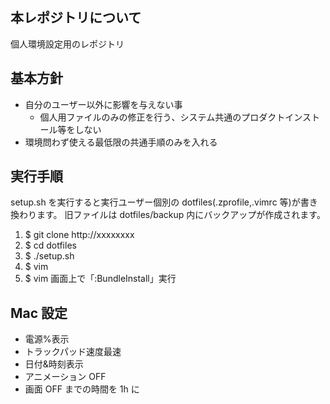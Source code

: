 ## 本レポジトリについて

個人環境設定用のレポジトリ

## 基本方針

- 自分のユーザー以外に影響を与えない事
  - 個人用ファイルのみの修正を行う、システム共通のプロダクトインストール等をしない
- 環境問わず使える最低限の共通手順のみを入れる

## 実行手順

setup.sh を実行すると実行ユーザー個別の dotfiles(.zprofile,.vimrc 等)が書き換わります。
旧ファイルは dotfiles/backup 内にバックアップが作成されます。

1. $ git clone http://xxxxxxxx
2. $ cd dotfiles
3. $ ./setup.sh
4. $ vim
5. $ vim 画面上で「:BundleInstall」実行

## Mac 設定

- 電源%表示
- トラックパッド速度最速
- 日付&時刻表示
- アニメーション OFF
- 画面 OFF までの時間を 1h に
